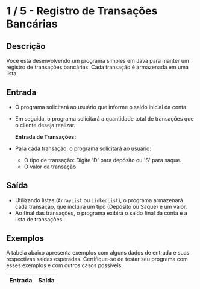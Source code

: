 # 1 / 5 - Registro de Transações Bancárias

## Descrição
Você está desenvolvendo um programa simples em Java para manter um registro de transações bancárias. Cada transação é armazenada em uma lista.

## Entrada
* O programa solicitará ao usuário que informe o saldo inicial da conta.
* Em seguida, o programa solicitará a quantidade total de transações que o cliente deseja realizar.
    
    **Entrada de Transações:**
* Para cada transação, o programa solicitará ao usuário:
    * O tipo de transação: Digite 'D' para depósito ou 'S' para saque.
    * O valor da transação.

## Saída
* Utilizando listas (`ArrayList` ou `LinkedList`), o programa armazenará cada transação, que incluirá um tipo (Depósito ou Saque) e um valor.
* Ao final das transações, o programa exibirá o saldo final da conta e a lista de transações.
 
## Exemplos
A tabela abaixo apresenta exemplos com alguns dados de entrada e suas respectivas saídas esperadas. Certifique-se de testar seu programa com esses exemplos e com outros casos possíveis.

| Entrada | Saída |
| ------- | ----- |
